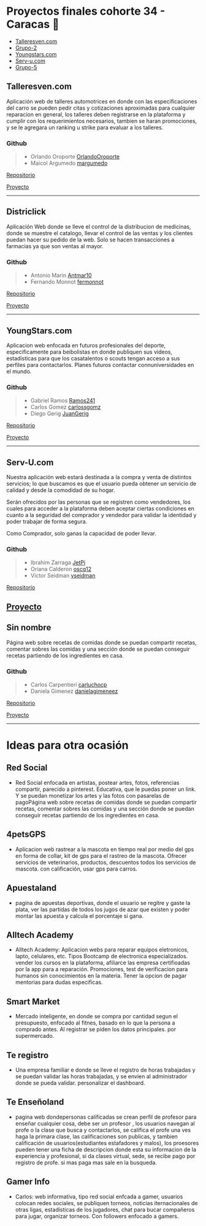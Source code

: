# Proyectos finales cohorte 34 - Caracas 🎉

- [Talleresven.com](#talleresvencom)
- [Grupo-2](#sin-nombre)
- [Youngstars.com](#youngstarscom)
- [Serv-u.com](#serv-ucom)
- [Grupo-5](#sin-nombre-1)

## Talleresven.com

Aplicación web de talleres automotrices en donde con las especificaciones del carro se pueden pedir citas y cotizaciones aproximadas para cualquier reparacion en general, los talleres deben registrarse en la plataforma y cumplir con los requerimientos necesarios, tambien se haran promociones, y se le agregara un ranking u strike para evaluar a los talleres.

### Github

> - Orlando Oroporte [OrlandoOroporte](https://github.com/OrlandoOroporte)
> - Maicol Argumedo [margumedo](https://github.com/margumedo)

[Repositorio](https://github.com/OrlandoOroporte/talleresven.com)


[Proyecto](https://github.com/users/OrlandoOroporte/projects/3)

---

## Districlick

Aplicación Web donde se lleve el control de la distribucion de medicinas, donde se muestre el catalogo, llevar el control de las ventas y los clientes puedan hacer su pedido de la web. Solo se hacen transacciones a farmacias ya que son ventas al mayor.

### Github

> - Antonio Marin [Antmar10](https://github.com/Antmar10)
> - Fernando Monnot [fermonnot](https://github.com/fermonnot)

[Repositorio](https://github.com/fermonnot/my-project)

[Proyecto](https://github.com/users/fermonnot/projects/1/views/1)

---

## YoungStars.com

Aplicacion web enfocada en futuros profesionales del deporte, especificamente para beibolistas en donde publiquen sus videos, estadisticas para que los casatalentos o scouts tengan acceso a sus perfiles para contactarlos. Planes futuros contactar connuniversidades en el mundo.

### Github

> - Gabriel Ramos [Ramos241](https://github.com/Ramos241)
> - Carlos Gomez [carlossgomz](https://github.com/carlossgomz)
> - Diego Gerig [JuanGerig](https://github.com/JuanGerig)

[Repositorio](https://github.com/Ramos241/Young-star)

[Proyecto](https://github.com/users/Ramos241/projects/1)

---

## Serv-U.com

Nuestra aplicación web estará destinada a la compra y venta de distintos servicios; lo que buscamos es que el usuario pueda obtener un servicio de calidad y desde la comodidad de su hogar.

Serán ofrecidos por las personas que se registren como vendedores, los cuales para acceder a la plataforma deben aceptar ciertas condiciones en cuanto a la seguridad del comprador y vendedor para validar la identidad y poder trabajar de forma segura.

Como Comprador, solo ganas la capacidad de poder llevar.

### Github

> - Ibrahim Zarraga [JetPi](https://github.com/JetPi)
> - Oriana Calderon [oscq12](https://github.com/oscq12)
> - Victor Seidman [vseidman](https://github.com/vseidman)

[Repositorio](https://github.com/JetPi/serv-u)

[Proyecto](https://github.com/users/JetPi/projects/1)
---

## Sin nombre

Página web sobre recetas de comidas donde se puedan compartir recetas, comentar sobres las comidas y una sección donde se puedan conseguir recetas partiendo de los ingredientes en casa.

### Github

> - Carlos Carpentieri [carluchocp](https://github.com/carluchocp)
> - Daniela Gimenez [danielagimeneez](https://github.com/danielagimeneez)

[Repositorio](https://github.com/carluchocp/final_project)

[Proyecto](https://github.com/users/carluchocp/projects/1/views/1)

---

# Ideas para otra ocasión

## Red Social

- Red Social enfocada en artistas, postear artes, fotos, referencias compartir, parecido a pinterest. Educativa, que le puedas poner un link. Y se puedan monetizar los artes y las fotos con pasarelas de pagoPágina web sobre recetas de comidas donde se puedan compartir recetas, comentar sobres las comidas y una sección donde se puedan conseguir recetas partiendo de los ingredientes en casa.

## 4petsGPS

- Aplicacion web rastrear a la mascota en tiempo real por medio del gps en forma de collar, kit de gps para el rastreo de la mascota. Ofrecer servicios de veterinarios, productos, descuentos todos los servicios de mascota. con calificación, usar gps para carros.

## Apuestaland

- pagina de apuestas deportivas, donde el usuario se regitre y gaste la plata, ver las partidas de todos los jugos de azar que existen y poder montar las apuesta y calcula el porcentaje si gana.

## Alltech Academy

- Alltech Academy: Aplicacion webs para reparar equipos eletronicos, lapto, celulares, etc. Tipos Bootcamp de electronica especializados. vender los cursos en la plataforma, afiliarce las empresa certifioadas por la app para a reparación. Promociones, test de verificacion para humanos sin conocimientos en la materia. Tener la opcion de pagar mentorias para dudas especificas.

## Smart Market

- Mercado inteligente, en donde se compra por cantidad segun el presupuesto, enfocado al fitnes, basado en lo que la persona a comprado antes. Al registrar se piden los datos principales. por supermercado.

## Te registro

- Una empresa familiar e donde se lleve el registro de horas trabajadas y se puedan validar las horas trabajadas, y se envien al administrador donde se pueda validar.
  personalizar el dashboard.

## Te Enseñoland

- pagina web dondepersonas calificadas se crean perfil de profesor para enseñar cualquier cosa, debe ser un profesor , los usuarios navegan al profe o la clase que busca y contactarlos, se califica el profe una ves haga la primara clase, las calificaciones son publicas, y tambien calificación de usuarios(estudiantes estafadores y malos), los proesores pueden tener una ficha de descripcion donde esta su informacion de la experiencia y profesional, si da clases virtual, sede, se recibe pago por registro de profe. si mas paga mas sale en la busqueda.

## Gamer Info

- Carlos: web informativa, tipo red social enfcada a gamer, usuarios colocan redes sociales, se publiquen torneos, noticias iternacionales de otras ligas, estadisticas de los jugadores, chat para bucar compañeros para jugar, organizar torneos. Con followers enfocado a gamers.
